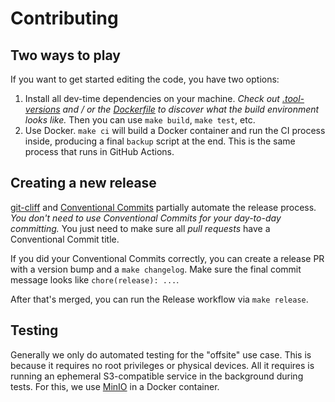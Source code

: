 # Contributing

## Two ways to play

If you want to get started editing the code, you have two options:

1. Install all dev-time dependencies on your machine. _Check out
   [.tool-versions](.tool-versions) and / or the [Dockerfile](Dockerfile) to discover
   what the build environment looks like._ Then you can use `make build`, `make test`,
   etc.
2. Use Docker. `make ci` will build a Docker container and run the CI process inside,
   producing a final `backup` script at the end. This is the same process that runs in
   GitHub Actions.

## Creating a new release

[git-cliff](https://git-cliff.org/) and [Conventional Commits](https://www.conventionalcommits.org/)
partially automate the release process. _You don't need to use Conventional Commits
for your day-to-day committing._ You just need to make sure all _pull requests_ have a
Conventional Commit title.

If you did your Conventional Commits correctly, you can create a release PR with a
version bump and a `make changelog`. Make sure the final commit message looks like
`chore(release): ...`.

After that's merged, you can run the Release workflow via `make release`.

## Testing

Generally we only do automated testing for the "offsite" use case. This is because it requires no
root privileges or physical devices. All it requires is running an ephemeral S3-compatible service
in the background during tests. For this, we use [MinIO](https://github.com/minio/minio) in a
Docker container.
